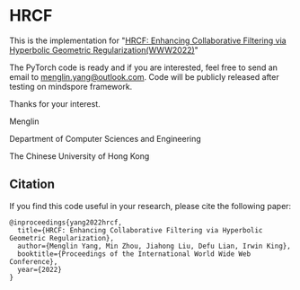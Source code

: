 # HRCF
This is the implementation for "[HRCF: Enhancing Collaborative Filtering via Hyperbolic Geometric Regularization(WWW2022)](https://arxiv.org/abs/2204.08176)"


The PyTorch code is ready and if you are interested, feel free to send an email to menglin.yang@outlook.com.
Code will be publicly released after testing on mindspore framework.

Thanks for your interest.

Menglin

Department of Computer Sciences and Engineering

The Chinese University of Hong Kong


## Citation

If you find this code useful in your research, please cite the following paper:

    @inproceedings{yang2022hrcf,
      title={HRCF: Enhancing Collaborative Filtering via Hyperbolic Geometric Regularization},
      author={Menglin Yang, Min Zhou, Jiahong Liu, Defu Lian, Irwin King},
      booktitle={Proceedings of the International World Wide Web Conference},
      year={2022}
    }

